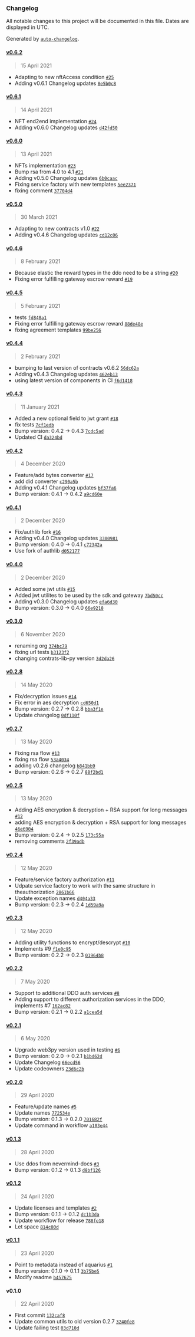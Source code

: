 ### Changelog

All notable changes to this project will be documented in this file. Dates are displayed in UTC.

Generated by [`auto-changelog`](https://github.com/CookPete/auto-changelog).

#### [v0.6.2](https://github.com/nevermined-io/common-utils-py/compare/v0.6.1...v0.6.2)

> 15 April 2021

- Adapting to new nftAccess condition [`#25`](https://github.com/nevermined-io/common-utils-py/pull/25)
- Adding v0.6.1 Changelog updates [`8e5b0c8`](https://github.com/nevermined-io/common-utils-py/commit/8e5b0c8ab2d57d2e58b37340fe655945ea013cab)

#### [v0.6.1](https://github.com/nevermined-io/common-utils-py/compare/v0.6.0...v0.6.1)

> 14 April 2021

- NFT end2end implementation [`#24`](https://github.com/nevermined-io/common-utils-py/pull/24)
- Adding v0.6.0 Changelog updates [`d42fd50`](https://github.com/nevermined-io/common-utils-py/commit/d42fd50a3ea8b972aa062e668d48e48393848423)

#### [v0.6.0](https://github.com/nevermined-io/common-utils-py/compare/v0.5.0...v0.6.0)

> 13 April 2021

- NFTs implementation [`#23`](https://github.com/nevermined-io/common-utils-py/pull/23)
- Bump rsa from 4.0 to 4.1 [`#21`](https://github.com/nevermined-io/common-utils-py/pull/21)
- Adding v0.5.0 Changelog updates [`6b0caac`](https://github.com/nevermined-io/common-utils-py/commit/6b0caac6069d8ebe025ca7bf79047d08c629c9e7)
- Fixing service factory with new templates [`5ee2371`](https://github.com/nevermined-io/common-utils-py/commit/5ee23715407d98066719a913d1d5455ce81d0fa8)
- fixing comment [`37704d4`](https://github.com/nevermined-io/common-utils-py/commit/37704d4ebb70528d3a0879c23c718db16b7bb782)

#### [v0.5.0](https://github.com/nevermined-io/common-utils-py/compare/v0.4.6...v0.5.0)

> 30 March 2021

- Adapting to new contracts v1.0 [`#22`](https://github.com/nevermined-io/common-utils-py/pull/22)
- Adding v0.4.6 Changelog updates [`cd12c06`](https://github.com/nevermined-io/common-utils-py/commit/cd12c060dea7b77e58919cdc8286730e63f12029)

#### [v0.4.6](https://github.com/nevermined-io/common-utils-py/compare/v0.4.5...v0.4.6)

> 8 February 2021

- Because elastic the reward types in the ddo need to be a string [`#20`](https://github.com/nevermined-io/common-utils-py/pull/20)
- Fixing error fulfilling gateway escrow reward [`#19`](https://github.com/nevermined-io/common-utils-py/pull/19)

#### [v0.4.5](https://github.com/nevermined-io/common-utils-py/compare/v0.4.4...v0.4.5)

> 5 February 2021

- tests [`fd848a1`](https://github.com/nevermined-io/common-utils-py/commit/fd848a1895e202201d1bb6224f8fb3ca2ffb74e4)
- Fixing error fulfilling gateway escrow reward [`88de48e`](https://github.com/nevermined-io/common-utils-py/commit/88de48ea392a6b90ba733dda5230a9ba4b25dbde)
- fixing agreement templates [`99be256`](https://github.com/nevermined-io/common-utils-py/commit/99be256a5c1995567cd8ab5e278cbe6109868107)

#### [v0.4.4](https://github.com/nevermined-io/common-utils-py/compare/v0.4.3...v0.4.4)

> 2 February 2021

- bumping to last version of contracts v0.6.2 [`56dc62a`](https://github.com/nevermined-io/common-utils-py/commit/56dc62ac7c6db291882de48b885abe7d58c68273)
- Adding v0.4.3 Changelog updates [`462eb13`](https://github.com/nevermined-io/common-utils-py/commit/462eb1374270ea2893e377a95c4a2b508bc62062)
- using latest version of components in CI [`f6d1418`](https://github.com/nevermined-io/common-utils-py/commit/f6d1418daf113db807a252bc9050600936b45022)

#### [v0.4.3](https://github.com/nevermined-io/common-utils-py/compare/v0.4.2...v0.4.3)

> 11 January 2021

- Added a new optional field to jwt grant [`#18`](https://github.com/nevermined-io/common-utils-py/pull/18)
- fix tests [`7cf1edb`](https://github.com/nevermined-io/common-utils-py/commit/7cf1edb79267495dd133c545e21b7cd6fadfd9fd)
- Bump version: 0.4.2 → 0.4.3 [`7cdc5ad`](https://github.com/nevermined-io/common-utils-py/commit/7cdc5ad9eb632a99a06f1c2682280a11e994525a)
- Updated CI [`da324bd`](https://github.com/nevermined-io/common-utils-py/commit/da324bdfc634ba9d8a9ed4d0a42a1c907195d422)

#### [v0.4.2](https://github.com/nevermined-io/common-utils-py/compare/v0.4.1...v0.4.2)

> 4 December 2020

- Feature/add bytes converter [`#17`](https://github.com/nevermined-io/common-utils-py/pull/17)
- add did converter [`c290a5b`](https://github.com/nevermined-io/common-utils-py/commit/c290a5b4e79d695a6ffae77c9e309dd158d11cdd)
- Adding v0.4.1 Changelog updates [`bf37fa6`](https://github.com/nevermined-io/common-utils-py/commit/bf37fa64251e2bc85ad3ff4da0dc3e0ea5ac4028)
- Bump version: 0.4.1 → 0.4.2 [`a9cd60e`](https://github.com/nevermined-io/common-utils-py/commit/a9cd60ef54e7d8d9913f5bf50a7293b99a856b27)

#### [v0.4.1](https://github.com/nevermined-io/common-utils-py/compare/v0.4.0...v0.4.1)

> 2 December 2020

- Fix/authlib fork [`#16`](https://github.com/nevermined-io/common-utils-py/pull/16)
- Adding v0.4.0 Changelog updates [`3300981`](https://github.com/nevermined-io/common-utils-py/commit/3300981aaedde5cb3f501f44a14e4a02103645aa)
- Bump version: 0.4.0 → 0.4.1 [`c72342a`](https://github.com/nevermined-io/common-utils-py/commit/c72342a27783bb7d0134717dac8768f867e348fb)
- Use fork of authlib [`d052177`](https://github.com/nevermined-io/common-utils-py/commit/d05217726c2aa15649eada90d2bfa7ebc5310b45)

#### [v0.4.0](https://github.com/nevermined-io/common-utils-py/compare/v0.3.0...v0.4.0)

> 2 December 2020

- Added some jwt utils [`#15`](https://github.com/nevermined-io/common-utils-py/pull/15)
- Added jwt utilites to be used by the sdk and gateway [`7bd50cc`](https://github.com/nevermined-io/common-utils-py/commit/7bd50cc2c167b8549d1ed59e770dcaba5f9162e6)
- Adding v0.3.0 Changelog updates [`efa6d30`](https://github.com/nevermined-io/common-utils-py/commit/efa6d3034105f8600f6f80149d30ec7aaadac3fe)
- Bump version: 0.3.0 → 0.4.0 [`66e9218`](https://github.com/nevermined-io/common-utils-py/commit/66e9218ca7d2c09fd98b35543cc9eda75aa8a1b3)

#### [v0.3.0](https://github.com/nevermined-io/common-utils-py/compare/v0.2.8...v0.3.0)

> 6 November 2020

- renaming org [`374bc79`](https://github.com/nevermined-io/common-utils-py/commit/374bc7961b8a54e3ec0f408205d3dd73f9816028)
- fixing url tests [`b3123f2`](https://github.com/nevermined-io/common-utils-py/commit/b3123f2bc614c9a56235879f61306bc9256e3280)
- changing contrats-lib-py version [`3d2da26`](https://github.com/nevermined-io/common-utils-py/commit/3d2da2659f70fd6b468502158536ceda1473c870)

#### [v0.2.8](https://github.com/nevermined-io/common-utils-py/compare/v0.2.7...v0.2.8)

> 14 May 2020

- Fix/decryption issues [`#14`](https://github.com/nevermined-io/common-utils-py/pull/14)
- Fix error in aes decryption [`cd650d1`](https://github.com/nevermined-io/common-utils-py/commit/cd650d152cc82c8a9e86dbe8f2353aefe54bec6c)
- Bump version: 0.2.7 → 0.2.8 [`bba3f1e`](https://github.com/nevermined-io/common-utils-py/commit/bba3f1edb11716f122f7564cb2d386cc0414caa9)
- Update changelog [`0df110f`](https://github.com/nevermined-io/common-utils-py/commit/0df110f13af96826741102346ffa26c29475dac6)

#### [v0.2.7](https://github.com/nevermined-io/common-utils-py/compare/v0.2.5...v0.2.7)

> 13 May 2020

- Fixing rsa flow [`#13`](https://github.com/nevermined-io/common-utils-py/pull/13)
- fixing rsa flow [`53a4034`](https://github.com/nevermined-io/common-utils-py/commit/53a4034ed03d78de2236b9d416ec4e59aba380f2)
- adding v0.2.6 changelog [`b841bb9`](https://github.com/nevermined-io/common-utils-py/commit/b841bb9afc73cc5b5027806926565598caaf2db5)
- Bump version: 0.2.6 → 0.2.7 [`88f2bd1`](https://github.com/nevermined-io/common-utils-py/commit/88f2bd15dcf651b31db0b4aac825cc179c4d96b8)

#### [v0.2.5](https://github.com/nevermined-io/common-utils-py/compare/v0.2.4...v0.2.5)

> 13 May 2020

- Adding AES encryption & decryption + RSA support for long messages [`#12`](https://github.com/nevermined-io/common-utils-py/pull/12)
- adding AES encryption & decryption + RSA support for long messages [`46e6904`](https://github.com/nevermined-io/common-utils-py/commit/46e690400fab2215a60d299d8f2197b27da144ed)
- Bump version: 0.2.4 → 0.2.5 [`173c55a`](https://github.com/nevermined-io/common-utils-py/commit/173c55a88d55765e1a3c7f8454114c5a50de3e9c)
- removing comments [`2f39adb`](https://github.com/nevermined-io/common-utils-py/commit/2f39adbf5997cb6bf021017832b7972b618deff5)

#### [v0.2.4](https://github.com/nevermined-io/common-utils-py/compare/v0.2.3...v0.2.4)

> 12 May 2020

- Feature/service factory authorization [`#11`](https://github.com/nevermined-io/common-utils-py/pull/11)
- Udpate service factory to work with the same structure in theauthorization [`2861b66`](https://github.com/nevermined-io/common-utils-py/commit/2861b661fafe2ae31ca3edf7f2c536e6a2fc5332)
- Update exception names [`d404a33`](https://github.com/nevermined-io/common-utils-py/commit/d404a331abbdb65cad7d7e9def6720ae837b68a6)
- Bump version: 0.2.3 → 0.2.4 [`1d59a9a`](https://github.com/nevermined-io/common-utils-py/commit/1d59a9a81137c9f027d20d753875c48bc46ff3b7)

#### [v0.2.3](https://github.com/nevermined-io/common-utils-py/compare/v0.2.2...v0.2.3)

> 12 May 2020

- Adding utility functions to encrypt/descrypt [`#10`](https://github.com/nevermined-io/common-utils-py/pull/10)
- Implements #9 [`f1e0c95`](https://github.com/nevermined-io/common-utils-py/commit/f1e0c9527953779b191671a9b12d5d2045b53f20)
- Bump version: 0.2.2 → 0.2.3 [`01964b8`](https://github.com/nevermined-io/common-utils-py/commit/01964b87f61dbab5553cb7ff7cadd03529e39224)

#### [v0.2.2](https://github.com/nevermined-io/common-utils-py/compare/v0.2.1...v0.2.2)

> 7 May 2020

- Support to additional DDO auth services [`#8`](https://github.com/nevermined-io/common-utils-py/pull/8)
- Adding support to different authorization services in the DDO, implements #7 [`162ac82`](https://github.com/nevermined-io/common-utils-py/commit/162ac8269df6cf79b97781a8c3157940e518618a)
- Bump version: 0.2.1 → 0.2.2 [`a1cea5d`](https://github.com/nevermined-io/common-utils-py/commit/a1cea5d0c74ccb0aff74e783854c37cfc72f29eb)

#### [v0.2.1](https://github.com/nevermined-io/common-utils-py/compare/v0.2.0...v0.2.1)

> 6 May 2020

- Upgrade web3py version used in testing [`#6`](https://github.com/nevermined-io/common-utils-py/pull/6)
- Bump version: 0.2.0 → 0.2.1 [`b1bd62d`](https://github.com/nevermined-io/common-utils-py/commit/b1bd62d46b9d5193ad9ece551ed414a5209b6d83)
- Update Changelog [`66ecd56`](https://github.com/nevermined-io/common-utils-py/commit/66ecd5606ca0535004e5d020f2cba395bd8a990e)
- Update codeowners [`23d6c2b`](https://github.com/nevermined-io/common-utils-py/commit/23d6c2bc35036318ae4bba501bf46a7719d4d5da)

#### [v0.2.0](https://github.com/nevermined-io/common-utils-py/compare/v0.1.3...v0.2.0)

> 29 April 2020

- Feature/update names [`#5`](https://github.com/nevermined-io/common-utils-py/pull/5)
- Update names [`772534e`](https://github.com/nevermined-io/common-utils-py/commit/772534ed8cf3362bea9aaf60486db2fed24d734b)
- Bump version: 0.1.3 → 0.2.0 [`701682f`](https://github.com/nevermined-io/common-utils-py/commit/701682fc71f7de0d6bb92285113cd7d7b68086ae)
- Update command in workflow [`a103e44`](https://github.com/nevermined-io/common-utils-py/commit/a103e4470516f9e85367eb4221b960f03898b090)

#### [v0.1.3](https://github.com/nevermined-io/common-utils-py/compare/v0.1.2...v0.1.3)

> 28 April 2020

- Use ddos from nevermind-docs [`#3`](https://github.com/nevermined-io/common-utils-py/pull/3)
- Bump version: 0.1.2 → 0.1.3 [`d8bf126`](https://github.com/nevermined-io/common-utils-py/commit/d8bf126fef29596d6d3a9e7cdbb42424d335cea5)

#### [v0.1.2](https://github.com/nevermined-io/common-utils-py/compare/v0.1.1...v0.1.2)

> 24 April 2020

- Update licenses and templates [`#2`](https://github.com/nevermined-io/common-utils-py/pull/2)
- Bump version: 0.1.1 → 0.1.2 [`dc1b3da`](https://github.com/nevermined-io/common-utils-py/commit/dc1b3daea146e1c3d0b7f713daece96abb7e3710)
- Update workflow for release [`788fe18`](https://github.com/nevermined-io/common-utils-py/commit/788fe18c0f08a3546a7d78f6cc304a15c9ed9220)
- Let space [`814c00d`](https://github.com/nevermined-io/common-utils-py/commit/814c00d4a91d174c6bf289323c613fbd39ba3d4e)

#### [v0.1.1](https://github.com/nevermined-io/common-utils-py/compare/v0.1.0...v0.1.1)

> 23 April 2020

- Point to metadata instead of aquarius [`#1`](https://github.com/nevermined-io/common-utils-py/pull/1)
- Bump version: 0.1.0 → 0.1.1 [`3b75be5`](https://github.com/nevermined-io/common-utils-py/commit/3b75be581f8cdd9741fbff0b7d2224ebf5a165c5)
- Modify readme [`b457675`](https://github.com/nevermined-io/common-utils-py/commit/b45767584cebd9255e065ff3d5858169b65e8849)

#### v0.1.0

> 22 April 2020

- First commit [`132caf8`](https://github.com/nevermined-io/common-utils-py/commit/132caf86682d9534a463438a62a72a9348e5c48b)
- Update common utils to old version 0.2.7 [`3240fe8`](https://github.com/nevermined-io/common-utils-py/commit/3240fe87c0bf4554ea9f5887a5c22703a8142754)
- Update failing test [`03d710d`](https://github.com/nevermined-io/common-utils-py/commit/03d710d566647e0739b8ded997b1699db9c2b46f)
